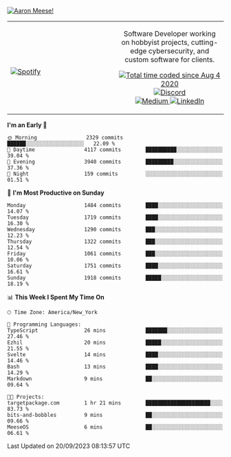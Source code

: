 [![Aaron Meese!](https://user-images.githubusercontent.com/17814535/88975338-a2aabf00-d27f-11ea-963f-8a19608716b4.png)](https://github.com/ajmeese7/readme-ascii "README ASCII")

<!-- Modified from project here: https://github.com/novatorem/novatorem -->
<table width="100%">
  <tr>
  <td width="50%">

&nbsp; <br> [![Spotify](https://ajmeese7.vercel.app/api/spotify)](https://open.spotify.com/user/ajmeese)

  </td>
  <td width="50%">
    <p align="center">
    Software Developer working on hobbyist projects, cutting-edge cybersecurity, and custom software for clients.
    </p>
    <p align="center">
      <a href="https://wakatime.com/@f726891d-3b02-46cd-9b60-e8c59f9e2b14">
        <img src="https://wakatime.com/badge/user/f726891d-3b02-46cd-9b60-e8c59f9e2b14.svg" alt="Total time coded since Aug 4 2020" title="WakaTime" />
      </a>
      <a href="http://link.aaronmeese.com/discord">
        <img src="https://img.shields.io/badge/discord-ajmeese7%234835-369?style=flat-square&logo=discord&logoColor=white&color=purple" alt="Discord" title="Discord">
      </a>
      <br />
      <a href="https://link.aaronmeese.com/medium">
        <img src="https://img.shields.io/badge/medium-ajmeese7-1DB954?style=flat-square&logo=medium&logoColor=white" alt="Medium" title="Medium">
      </a>
      <a href="https://link.aaronmeese.com/linkedin">
        <img src="https://img.shields.io/badge/linkedIn-aaronmeese-1DB954?style=flat-square&logo=linkedin&logoColor=white&color=blue" alt="LinkedIn" title="LinkedIn">
      </a>
    </p>
  </td>

</table>

[//]: <> (The `&nbsp;` is to have Aphelion take up more space)

<!--START_SECTION:waka-->
**I'm an Early 🐤** 

```text
🌞 Morning                2329 commits        ██████░░░░░░░░░░░░░░░░░░░   22.09 % 
🌆 Daytime                4117 commits        ██████████░░░░░░░░░░░░░░░   39.04 % 
🌃 Evening                3940 commits        █████████░░░░░░░░░░░░░░░░   37.36 % 
🌙 Night                  159 commits         ░░░░░░░░░░░░░░░░░░░░░░░░░   01.51 % 
```
📅 **I'm Most Productive on Sunday** 

```text
Monday                   1484 commits        ████░░░░░░░░░░░░░░░░░░░░░   14.07 % 
Tuesday                  1719 commits        ████░░░░░░░░░░░░░░░░░░░░░   16.30 % 
Wednesday                1290 commits        ███░░░░░░░░░░░░░░░░░░░░░░   12.23 % 
Thursday                 1322 commits        ███░░░░░░░░░░░░░░░░░░░░░░   12.54 % 
Friday                   1061 commits        ███░░░░░░░░░░░░░░░░░░░░░░   10.06 % 
Saturday                 1751 commits        ████░░░░░░░░░░░░░░░░░░░░░   16.61 % 
Sunday                   1918 commits        █████░░░░░░░░░░░░░░░░░░░░   18.19 % 
```


📊 **This Week I Spent My Time On** 

```text
🕑︎ Time Zone: America/New_York

💬 Programming Languages: 
TypeScript               26 mins             ███████░░░░░░░░░░░░░░░░░░   27.46 % 
Ezhil                    20 mins             █████░░░░░░░░░░░░░░░░░░░░   21.55 % 
Svelte                   14 mins             ████░░░░░░░░░░░░░░░░░░░░░   14.46 % 
Bash                     13 mins             ████░░░░░░░░░░░░░░░░░░░░░   14.29 % 
Markdown                 9 mins              ██░░░░░░░░░░░░░░░░░░░░░░░   09.64 % 

🐱‍💻 Projects: 
targetpackage.com        1 hr 21 mins        █████████████████████░░░░   83.73 % 
bits-and-bobbles         9 mins              ██░░░░░░░░░░░░░░░░░░░░░░░   09.66 % 
MeeseOS                  6 mins              ██░░░░░░░░░░░░░░░░░░░░░░░   06.61 % 
```


 Last Updated on 20/09/2023 08:13:57 UTC
<!--END_SECTION:waka-->
